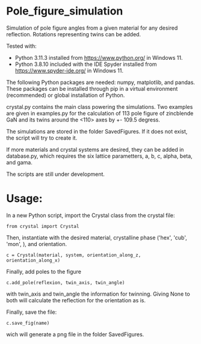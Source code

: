 # Pole_figure_simulation
Simulation of pole figure angles from a given material for any desired reflection. Rotations representing twins can be added.

Tested with:

 * Python 3.11.3 installed from https://www.python.org/ in Windows 11.
 * Python 3.8.10 included with the IDE Spyder installed from https://www.spyder-ide.org/ in Windows 11.

The following Python packages are needed: numpy, matplotlib, and pandas.
These packages can be installed through pip in a virtual environment (recommended) or global installation of Python.

crystal.py contains the main class powering the simulations. Two examples are given in examples.py for the calculation of 113 pole figure of zincblende GaN and
its twins around the <110> axes by +- 109.5 degress.

The simulations are stored in the folder SavedFigures. If it does not exist, the script will try to create it.

If more materials and crystal systems are desired, they can be added in database.py, which requires the six lattice parametters, a, b, c, alpha, beta, and gama.

The scripts are still under development.


# Usage:

In a new Python script, import the Crystal class from the crystal file:
```
from crystal import Crystal
```
Then, instantiate with the desired material, crystalline phase ('hex', 'cub', 'mon', <a>), and orientation.
```
c = Crystal(material, system, orientation_along_z, orientation_along_x)
```
Finally, add poles to the figure
```
c.add_pole(reflexion, twin_axis, twin_angle)
```
with twin_axis and twin_angle the information for twinning. Giving None to both will calculate the reflection for the orientation as is.

Finally, save the file:
```
c.save_fig(name)
```
wich will generate a png file in the folder SavedFigures.

